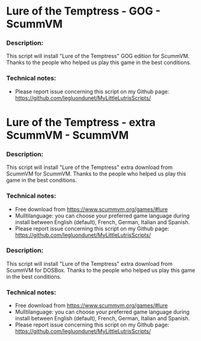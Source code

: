 # Lure of the Temptress - GOG - ScummVM

### Description:
This script will install "Lure of the Temptress" GOG edition for ScummVM.
Thanks to the people who helped us play this game in the best conditions.


### Technical notes:
- Please report issue concerning this script on my Github page:
https://github.com/legluondunet/MyLittleLutrisScripts/

# Lure of the Temptress - extra ScummVM - ScummVM

### Description:
This script will install "Lure of the Temptress" extra download from  ScummVM for ScummVM.
Thanks to the people who helped us play this game in the best conditions.


### Technical notes:
- Free download from https://www.scummvm.org/games/#lure
- Mulltilanguage: you can choose your preferred game language during install between English (default), French, German, Italian and Spanish.
- Please report issue concerning this script on my Github page:
https://github.com/legluondunet/MyLittleLutrisScripts/

### Description:
This script will install "Lure of the Temptress" extra download from  ScummVM for DOSBox.
Thanks to the people who helped us play this game in the best conditions.


### Technical notes:
- Free download from https://www.scummvm.org/games/#lure
- Mulltilanguage: you can choose your preferred game language during install between English (default), French, German, Italian and Spanish.
- Please report issue concerning this script on my Github page:
https://github.com/legluondunet/MyLittleLutrisScripts/
